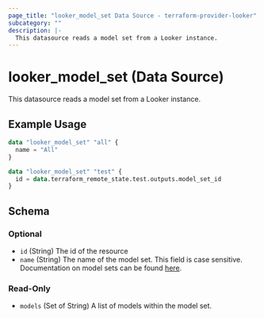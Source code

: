 ```yaml
---
page_title: "looker_model_set Data Source - terraform-provider-looker"
subcategory: ""
description: |-
  This datasource reads a model set from a Looker instance.
---
```


# looker_model_set (Data Source)

This datasource reads a model set from a Looker instance.

## Example Usage

```terraform
data "looker_model_set" "all" {
  name = "All"
}

data "looker_model_set" "test" {
  id = data.terraform_remote_state.test.outputs.model_set_id
}
```

<!-- schema generated by tfplugindocs -->
## Schema

### Optional

- `id` (String) The id of the resource
- `name` (String) The name of the model set. This field is case sensitive. Documentation on model sets can be found [here](https://docs.looker.com/admin-options/settings/roles#model_sets).

### Read-Only

- `models` (Set of String) A list of models within the model set.

